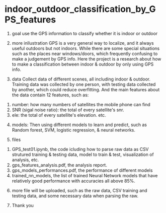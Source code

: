 # indoor_outdoor_classification_by_GPS_features
1. goal
use the GPS information to classify whether it is indoor or outdoor

2. more inllustration
GPS is a very general way to localize, and it always useful outdoors but not indoors.
While there are some special situations such as the places near windows/doors, which frequently confusing to make a judgement by GPS info.
Here the project is a research about how to make a classification between indoor & outdoor by only using GPS info.

3. data
Collect data of different scenes, all including indoor & outdoor.
Training data was collected by one person, with testing data collected by another, which could reduce overfitting.
And the main features about the data contain 12 features, such as:
1) number: how many numbers of satellites the mobile phone can find
2) SNR (sigal noise ratio): the total of every satellite's snr.
3) ele: the total of every satellite's  elevation.
etc. 

4. models:
Then using different models to learn and predict, such as Random forest, SVM, logistic regression, & neural networks.

5. files
1) GPS_test01.ipynb, the code icluding how to parse raw data as CSV strutured training & testing data, model to train & test, visualization of analysis, etc.
2) gps_features_analysis.pdf, the analysis report.
3) gps_models_performances.pdf, the performance of different models
4) trained_nn_models, the list of trained Neural Network models that have relatively good performance with accuracies all above 85%.

6. more file will be uploaded, such as the raw data, CSV training and testing data, and some necessary data when parsing the raw.

7. Thank you
